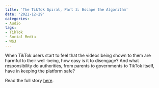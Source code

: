 ```yaml
---
title: 'The TikTok Spiral, Part 3: Escape the Algorithm'
date: '2021-12-29'
categories:
- Audio
tags:
- TikTok
- Social Media
- WSJ
---
```

When TikTok users start to feel that the videos being shown to them are harmful to their well-being, how easy is it to disengage? And what responsibility do authorities, from parents to governments to TikTok itself, have in keeping the platform safe?

Read the full story [here](https://www.wsj.com/podcasts/tech-news-briefing/the-tiktok-spiral-part-3-escape-the-algorithm/661dc0b5-67c5-4c3d-8ecf-33a3fd9183a6).